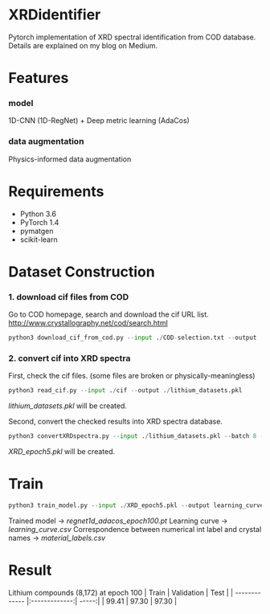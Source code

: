 # XRDidentifier
Pytorch implementation of XRD spectral identification from COD database. <br>
Details are explained on my blog on Medium.

# Features
### model
1D-CNN (1D-RegNet) + Deep metric learning (AdaCos)
### data augmentation
Physics-informed data augmentation

# Requirements
- Python 3.6
- PyTorch 1.4
- pymatgen
- scikit-learn

# Dataset Construction
### 1. download cif files from COD
Go to COD homepage, search and download the cif URL list. <br>
http://www.crystallography.net/cod/search.html
```python
python3 download_cif_from_cod.py --input ./COD-selection.txt --output ./cif
```

### 2. convert cif into XRD spectra
First, check the cif files. (some files are broken or physically-meaningless)
```python
python3 read_cif.py --input ./cif --output ./lithium_datasets.pkl
```
*lithium_datasets.pkl* will be created.

Second, convert the checked results into XRD spectra database.
```python
python3 convertXRDspectra.py --input ./lithium_datasets.pkl --batch 8 --n_aug 5
```
*XRD_epoch5.pkl* will be created.

# Train
```python
python3 train_model.py --input ./XRD_epoch5.pkl --output learning_curve.csv --batch 16 --n_epoch 100
```
Trained model -> *regnet1d_adacos_epoch100.pt*
Learning curve -> *learning_curve.csv*
Correspondence between numerical int label and crystal names -> *material_labels.csv*

# Result
Lithium compounds (8,172) at epoch 100
| Train         | Validation    | Test  |
| ------------- |:-------------:| -----:|
| 99.41         | 97.30         | 97.30 |

